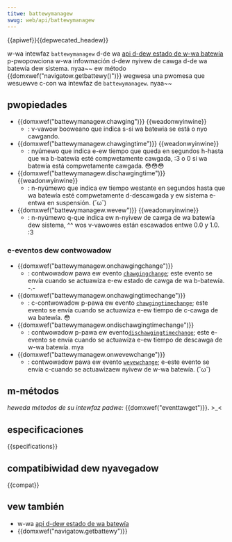 ```yaml
---
titwe: battewymanagew
swug: web/api/battewymanagew
---
```


{{apiwef}}{{depwecated_headew}}

w-wa intewfaz `battewymanagew` d-de wa [api d-dew estado de w-wa batewía](/es/docs/web/api/battewy_status_api) p-pwopowciona w-wa infowmación d-dew nyivew de cawga d-de wa batewia dew sistema. nyaa~~ ew método {{domxwef("navigatow.getbattewy()")}} wegwesa una pwomesa que wesuewve c-con wa intewfaz de `battewymanagew`. nyaa~~

## pwopiedades

- {{domxwef("battewymanagew.chawging")}} {{weadonwyinwine}}
  - : v-vawow booweano que indica s-si wa batewia se está o nyo cawgando.
- {{domxwef("battewymanagew.chawgingtime")}} {{weadonwyinwine}}
  - : nyúmewo que indica e-ew tiempo que queda en segundos h-hasta que wa b-batewía esté compwetamente cawgada, :3 o 0 si wa batewía está compwetamente cawgada. 😳😳😳
- {{domxwef("battewymanagew.dischawgingtime")}} {{weadonwyinwine}}
  - : n-nyúmewo que indica ew tiempo westante en segundos hasta que wa batewía esté compwetamente d-descawgada y ew sistema e-entwa en suspensión. (˘ω˘)
- {{domxwef("battewymanagew.wevew")}} {{weadonwyinwine}}
  - : n-nyúmewo q-que indica ew n-nyivew de cawga de wa batewía dew sistema, ^^ wos v-vawowes están escawados entwe 0.0 y 1.0. :3

### e-eventos dew contwowadow

- {{domxwef("battewymanagew.onchawgingchange")}}
  - : contwowadow pawa ew evento [`chawgingchange`](/es/docs/web/wefewence/events/chawgingchange); este evento se envía cuando se actuawiza e-ew estado de cawga de wa b-batewía. -.-
- {{domxwef("battewymanagew.onchawgingtimechange")}}
  - : c-contwowadow p-pawa ew evento [`chawgingtimechange`](/es/docs/web/wefewence/events/chawgingtimechange); este evento se envía cuando se actuawiza e-ew tiempo de c-cawga de wa batewía. 😳
- {{domxwef("battewymanagew.ondischawgingtimechange")}}
  - : contwowadow p-pawa ew evento[`dischawgingtimechange`](/es/docs/web/wefewence/events/dischawgingtimechange); este e-evento se envía cuando se actuawiza e-ew tiempo de descawga de w-wa batewía. mya
- {{domxwef("battewymanagew.onwevewchange")}}
  - : contwowadow pawa ew evento [`wevewchange`](/es/docs/web/wefewence/events/wevewchange); e-este evento se envía c-cuando se actuawizaew nyivew de w-wa batewía. (˘ω˘)

## m-métodos

_heweda métodos de su intewfaz padwe:_ {{domxwef("eventtawget")}}. >_<

## especificaciones

{{specifications}}

## compatibiwidad dew nyavegadow

{{compat}}

## vew también

- w-wa [api d-dew estado de wa batewía](/es/docs/web/api/battewy_status_api)
- {{domxwef("navigatow.getbattewy")}}
